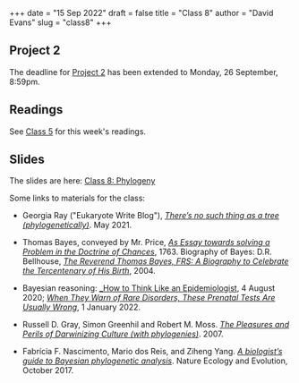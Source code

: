 +++
date = "15 Sep 2022"
draft = false
title = "Class 8"
author = "David Evans"
slug = "class8"
+++

## Project 2

The deadline for [Project 2](/project2) has been extended to Monday,
26 September, 8:59pm.

## Readings

See [Class 5](/class5) for this week's readings.

## Slides

The slides are here: [Class 8: Phylogeny]()

Some links to materials for the class:

- Georgia Ray ("Eukaryote Write Blog"), [_There’s no such thing as a tree (phylogenetically)_](https://eukaryotewritesblog.com/2021/05/02/). May 2021.

- Thomas Bayes, conveyed by Mr. Price, [_As Essay towards solving a Problem in the Doctrine of Chances_](/docs/bayes1763.pdf), 1763. Biography of Bayes: D.R. Bellhouse, [_The Reverend Thomas Bayes, FRS:
A Biography to Celebrate the Tercentenary of His Birth_](https://biostat.jhsph.edu/courses/bio621/misc/bayesbiog.pdf), 2004.

- Bayesian reasoning: [_How to Think Like an Epidemiologist](https://www.nytimes.com/2020/08/04/science/coronavirus-bayes-statistics-math.html), 4 August 2020; [_When They Warn of Rare Disorders, These Prenatal Tests Are Usually Wrong_](https://www.nytimes.com/2022/01/01/upshot/pregnancy-birth-genetic-testing.html
), 1 January 2022.

- Russell D. Gray, Simon Greenhil and Robert M. Moss. [_The Pleasures and Perils of Darwinizing Culture (with phylogenies)_](https://simon.net.nz/publication/Gray_et_al_2007.pdf). 2007.

- Fabrícia F. Nascimento, Mario dos Reis, and Ziheng Yang. [_A
  biologist’s guide to Bayesian phylogenetic analysis_](/docs/nascimento2017.pdf). Nature Ecology and Evolution, October 2017.

